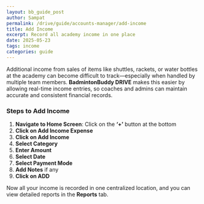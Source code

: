 ```yaml
---
layout: bb_guide_post
author: Sampat
permalink: /drive/guide/accounts-manager/add-income
title: Add Income
excerpt: Record all academy income in one place
date: 2025-05-23
tags: income
categories: guide
---
```


Additional income from sales of items like shuttles, rackets, or water bottles at the academy can become difficult to track—especially when handled by multiple team members. **BadmintonBuddy DRIVE** makes this easier by allowing real-time income entries, so coaches and admins can maintain accurate and consistent financial records.

### Steps to Add Income

1. **Navigate to Home Screen**: Click on the **‘+’** button at the bottom  
2. **Click on Add Income Expense**  
3. **Click on Add Income**  
4. **Select Category**  
5. **Enter Amount**  
6. **Select Date**  
7. **Select Payment Mode**  
8. **Add Notes** if any  
9. **Click on ADD**

Now all your income is recorded in one centralized location, and you can view detailed reports in the **Reports** tab.

